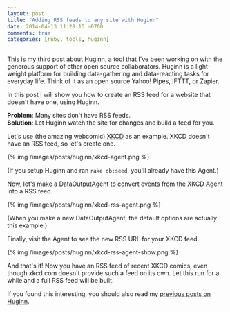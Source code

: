 ```yaml
---
layout: post
title: "Adding RSS feeds to any site with Huginn"
date: 2014-04-13 11:28:15 -0700
comments: true
categories: [ruby, tools, huginn]
---
```

This is my third post about [Huginn](https://github.com/cantino/huginn), a tool that I've been working on with the generous support of other open source collaborators. Huginn is a light-weight platform for building data-gathering and data-reacting tasks for everyday life. Think of it as an open source Yahoo! Pipes, IFTTT, or Zapier.

In this post I will show you how to create an RSS feed for a website that doesn't have one, using Huginn.

**Problem**: Many sites don't have RSS feeds.<br />
**Solution**: Let Huginn watch the site for changes and build a feed for you.

<!--more-->

Let's use (the amazing webcomic) [XKCD](http://xkcd.com) as an example.  XKCD doesn't have an RSS feed, so let's create one.

{% img /images/posts/huginn/xkcd-agent.png %}

(If you setup Huginn and ran `rake db:seed`, you'll already have this Agent.)

Now, let's make a DataOutputAgent to convert events from the XKCD Agent into a RSS feed.

{% img /images/posts/huginn/xkcd-rss-agent.png %}

(When you make a new DataOutputAgent, the default options are actually this example.)

Finally, visit the Agent to see the new RSS URL for your XKCD feed.

{% img /images/posts/huginn/xkcd-rss-agent-show.png %}

And that's it!  Now you have an RSS feed of recent XKCD comics, even though xkcd.com doesn't provide such a feed on its own.  Let this run for a while and a full RSS feed will be built.

If you found this interesting, you should also read my [previous posts on Huginn](http://blog.andrewcantino.com/blog/categories/huginn/).